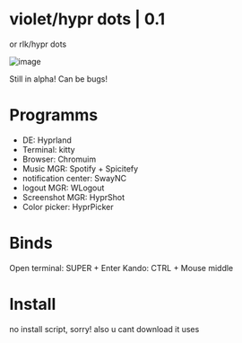 # violet/hypr dots | 0.1
or rlk/hypr dots

![image](https://github.com/user-attachments/assets/1e8d4197-17ed-44a1-bb98-94e4ef09d9af)

Still in alpha! Can be bugs!

# Programms
+ DE: Hyprland
+ Terminal: kitty
+ Browser: Chromuim
+ Music MGR: Spotify + Spicitefy
+ notification center: SwayNC
+ logout MGR: WLogout
+ Screenshot MGR: HyprShot
+ Color picker: HyprPicker

# Binds
Open terminal: SUPER + Enter
Kando: CTRL + Mouse middle

# Install
no install script, sorry!
also u cant download it uses
